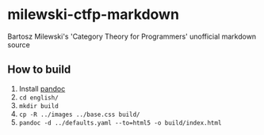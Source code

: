 # milewski-ctfp-markdown
Bartosz Milewski's 'Category Theory for Programmers' unofficial markdown source

## How to build

1. Install [pandoc](https://pandoc.org/installing.html)
1. `cd english/`
1. `mkdir build`
1. `cp -R ../images ../base.css build/`
1. `pandoc -d ../defaults.yaml --to=html5 -o build/index.html`
